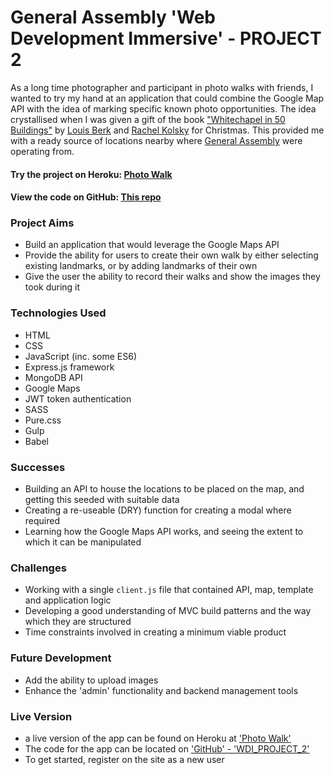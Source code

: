 # General Assembly 'Web Development Immersive' - PROJECT 2

As a long time photographer and participant in photo walks with friends, I wanted to try my hand at an application that could combine the Google Map API with the idea of marking specific known photo opportunities. The idea crystallised when I was given a gift of the book ["Whitechapel in 50 Buildings"](https://www.amberley-books.com/whitechapel-in-50-buildings.html) by [Louis Berk](http://www.louisberk.com/) and [Rachel Kolsky](http://www.golondontours.com/about-me-2/) for Christmas. This provided me with a ready source of locations nearby where [General Assembly](https://generalassemb.ly/locations/london) were operating from.

<div class="indented">
<h4>Try the project on Heroku: <a href="https://photo-walk.herokuapp.com/">Photo Walk</a></h4>
<h4>View the code on GitHub: <a href="https://github.com/christopherallanperry/WDI_PROJECT_2">This repo</a></h4>
</div>

### Project Aims
- Build an application that would leverage the Google Maps API
- Provide the ability for users to create their own walk by either selecting existing landmarks, or by adding landmarks of their own
- Give the user the ability to record their walks and show the images they took during it

### Technologies Used
- HTML
- CSS
- JavaScript (inc. some ES6)
- Express.js framework
- MongoDB API
- Google Maps
- JWT token authentication
- SASS
- Pure.css
- Gulp
- Babel

### Successes
- Building an API to house the locations to be placed on the map, and getting this seeded with suitable data
- Creating a re-useable (DRY) function for creating a modal where required
- Learning how the Google Maps API works, and seeing the extent to which it can be manipulated


### Challenges
- Working with a single `client.js` file that contained API, map, template and application logic
- Developing a good understanding of MVC build patterns and the way which they are structured
- Time constraints involved in creating a minimum viable product

### Future Development
- Add the ability to upload images
- Enhance the 'admin' functionality and backend management tools


### Live Version
- a live version of the app can be found on Heroku at ['Photo Walk'](https://photo-walk.herokuapp.com/)
- The code for the app can be located on ['GitHub' - 'WDI_PROJECT_2'](https://github.com/christopherallanperry/WDI_PROJECT_2)
- To get started, register on the site as a new user

